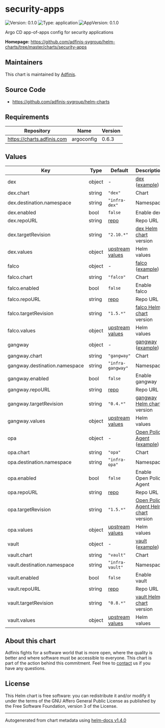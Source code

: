 # security-apps

![Version: 0.1.0](https://img.shields.io/badge/Version-0.1.0-informational?style=flat-square) ![Type: application](https://img.shields.io/badge/Type-application-informational?style=flat-square) ![AppVersion: 0.1.0](https://img.shields.io/badge/AppVersion-0.1.0-informational?style=flat-square)

Argo CD app-of-apps config for security applications

**Homepage:** <https://github.com/adfinis-sygroup/helm-charts/tree/master/charts/security-apps>

## Maintainers
This chart is maintained by [Adfinis](https://adfinis.com/?pk_campaign=github&pk_kwd=helm-charts).

## Source Code

* <https://github.com/adfinis-sygroup/helm-charts>

## Requirements

| Repository | Name | Version |
|------------|------|---------|
| https://charts.adfinis.com | argoconfig | 0.6.3 |

## Values

| Key | Type | Default | Description |
|-----|------|---------|-------------|
| dex | object | - | [dex](https://github.com/dexidp/dex/) ([example](./examples/dex.yaml)) |
| dex.chart | string | `"dex"` | Chart |
| dex.destination.namespace | string | `"infra-dex"` | Namespace |
| dex.enabled | bool | `false` | Enable dex |
| dex.repoURL | string | [repo](https://charts.helm.sh/stable/) | Repo URL |
| dex.targetRevision | string | `"2.10.*"` | [dex Helm chart](https://github.com/helm/charts/tree/master/stable/dex/) version |
| dex.values | object | [upstream values](https://github.com/helm/charts/tree/master/stable/dex/values.yaml) | Helm values |
| falco | object | - | [falco](https://github.com/falcosecurity/falco/) ([example](./examples/falco.yaml)) |
| falco.chart | string | `"falco"` | Chart |
| falco.enabled | bool | `false` | Enable falco |
| falco.repoURL | string | [repo](https://falcosecurity.github.io/charts) | Repo URL |
| falco.targetRevision | string | `"1.5.*"` | [falco Helm chart](https://github.com/falcosecurity/charts) version |
| falco.values | object | [upstream values](https://github.com/falcosecurity/charts/tree/master/values.yaml) | Helm values |
| gangway | object | - | [gangway](https://github.com/heptiolabs/gangway/) ([example](./examples/gangway.yaml)) |
| gangway.chart | string | `"gangway"` | Chart |
| gangway.destination.namespace | string | `"infra-gangway"` | Namespace |
| gangway.enabled | bool | `false` | Enable gangway |
| gangway.repoURL | string | [repo](https://charts.helm.sh/stable/) | Repo URL |
| gangway.targetRevision | string | `"0.4.*"` | [gangway Helm chart](https://github.com/helm/charts/tree/master/stable/gangway/) version |
| gangway.values | object | [upstream values](https://github.com/helm/charts/tree/master/stable/gangway/values.yaml) | Helm values |
| opa | object | - | [Open Policy Agent](https://www.openpolicyagent.org/) ([example](./examples/opa.yaml)) |
| opa.chart | string | `"opa"` | Chart |
| opa.destination.namespace | string | `"infra-opa"` | Namespace |
| opa.enabled | bool | `false` | Enable Open Policy Agent |
| opa.repoURL | string | [repo](https://charts.helm.sh/stable) | Repo URL |
| opa.targetRevision | string | `"1.5.*"` | [Open Policy Agent Helm chart](https://github.com/helm/charts/tree/master/stable/opa) version |
| opa.values | object | [upstream values](https://github.com/helm/charts/blob/master/stable/opa/values.yaml) | Helm values |
| vault | object | - | [vault](https://github.com/hashicorp/vault/) ([example](./examples/vault.yaml)) |
| vault.chart | string | `"vault"` | Chart |
| vault.destination.namespace | string | `"infra-vault"` | Namespace |
| vault.enabled | bool | `false` | Enable vault |
| vault.repoURL | string | [repo](https://helm.releases.hashicorp.com/) | Repo URL |
| vault.targetRevision | string | `"0.8.*"` | [vault Helm chart](https://github.com/hashicorp/vault-helm) version |
| vault.values | object | [upstream values](https://github.com/hashicorp/vault-helm/tree/master/values.yaml) | Helm values |

## About this chart

Adfinis fights for a software world that is more open, where the quality is
better and where software must be accessible to everyone. This chart
is part of the action behind this commitment. Feel free to
[contact](https://adfinis.com/kontakt/?pk_campaign=github&pk_kwd=helm-charts)
us if you have any questions.

## License

This Helm chart is free software: you can redistribute it and/or modify it under the terms
of the GNU Affero General Public License as published by the Free Software Foundation,
version 3 of the License.

----------------------------------------------
Autogenerated from chart metadata using [helm-docs v1.4.0](https://github.com/norwoodj/helm-docs/releases/v1.4.0)
